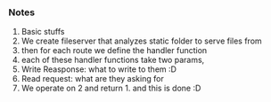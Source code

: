 ### Notes

1. Basic stuffs
2. We create fileserver that analyzes static folder to serve files from
3. then for each route we define the handler function
4. each of these handler functions take two params,
  1. Write Reasponse: what to write to them :D
  2. Read request: what are they asking for
5. We operate on 2 and return 1.
and this is done :D

